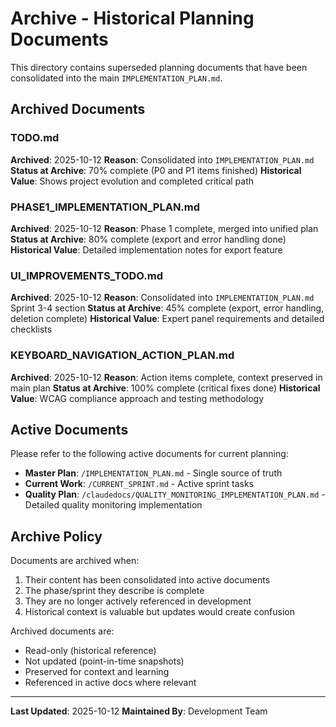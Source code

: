 # Archive - Historical Planning Documents

This directory contains superseded planning documents that have been consolidated into the main `IMPLEMENTATION_PLAN.md`.

## Archived Documents

### TODO.md
**Archived**: 2025-10-12
**Reason**: Consolidated into `IMPLEMENTATION_PLAN.md`
**Status at Archive**: 70% complete (P0 and P1 items finished)
**Historical Value**: Shows project evolution and completed critical path

### PHASE1_IMPLEMENTATION_PLAN.md
**Archived**: 2025-10-12
**Reason**: Phase 1 complete, merged into unified plan
**Status at Archive**: 80% complete (export and error handling done)
**Historical Value**: Detailed implementation notes for export feature

### UI_IMPROVEMENTS_TODO.md
**Archived**: 2025-10-12
**Reason**: Consolidated into `IMPLEMENTATION_PLAN.md` Sprint 3-4 section
**Status at Archive**: 45% complete (export, error handling, deletion complete)
**Historical Value**: Expert panel requirements and detailed checklists

### KEYBOARD_NAVIGATION_ACTION_PLAN.md
**Archived**: 2025-10-12
**Reason**: Action items complete, context preserved in main plan
**Status at Archive**: 100% complete (critical fixes done)
**Historical Value**: WCAG compliance approach and testing methodology

## Active Documents

Please refer to the following active documents for current planning:

- **Master Plan**: `/IMPLEMENTATION_PLAN.md` - Single source of truth
- **Current Work**: `/CURRENT_SPRINT.md` - Active sprint tasks
- **Quality Plan**: `/claudedocs/QUALITY_MONITORING_IMPLEMENTATION_PLAN.md` - Detailed quality monitoring implementation

## Archive Policy

Documents are archived when:
1. Their content has been consolidated into active documents
2. The phase/sprint they describe is complete
3. They are no longer actively referenced in development
4. Historical context is valuable but updates would create confusion

Archived documents are:
- Read-only (historical reference)
- Not updated (point-in-time snapshots)
- Preserved for context and learning
- Referenced in active docs where relevant

---

**Last Updated**: 2025-10-12
**Maintained By**: Development Team
